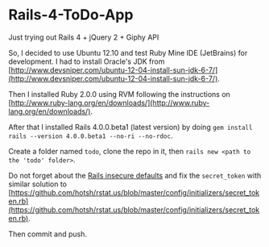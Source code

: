 Rails-4-ToDo-App
================

Just trying out Rails 4 + jQuery 2 + Giphy API

So, I decided to use Ubuntu 12.10 and test Ruby Mine IDE (JetBrains) for development. I had to install Oracle's JDK from [http://www.devsniper.com/ubuntu-12-04-install-sun-jdk-6-7/](http://www.devsniper.com/ubuntu-12-04-install-sun-jdk-6-7/).

Then I installed Ruby 2.0.0 using RVM following the instructions on [http://www.ruby-lang.org/en/downloads/](http://www.ruby-lang.org/en/downloads/).

After that I installed Rails 4.0.0.beta1 (latest version) by doing `gem install rails --version 4.0.0.beta1 --no-ri --no-rdoc`.

Create a folder named `todo`, clone the repo in it, then `rails new <path to the 'todo' folder>`.

Do not forget about the [Rails insecure defaults](http://blog.codeclimate.com/blog/2013/03/27/rails-insecure-defaults/) and fix the `secret_token` with similar solution to [https://github.com/hotsh/rstat.us/blob/master/config/initializers/secret_token.rb](https://github.com/hotsh/rstat.us/blob/master/config/initializers/secret_token.rb).

Then commit and push.

